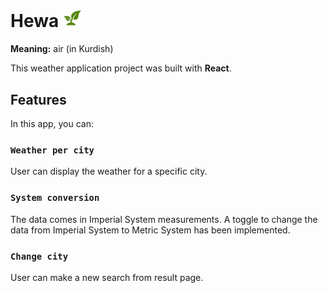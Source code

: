 # Hewa <img src="public/plant.png" width="30"/>


**Meaning:** air (in Kurdish)

This weather application project was built with **React**.

## Features

In this app, you can:

### `Weather per city`

User can display the weather for a specific city.

### `System conversion`

The data comes in Imperial System measurements. A toggle to change the data from Imperial System to Metric System has been implemented.

### `Change city`

User can make a new search from result page.
